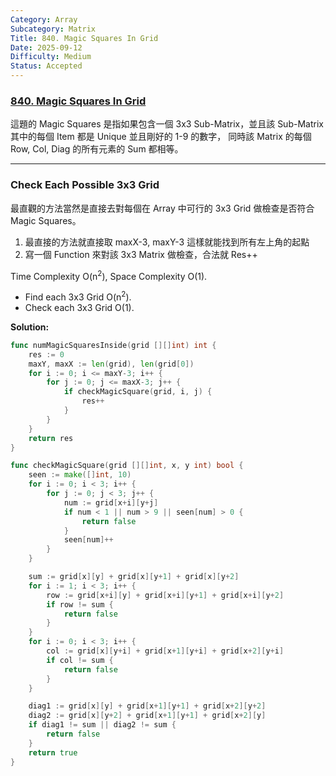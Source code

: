 ```yaml
---
Category: Array
Subcategory: Matrix
Title: 840. Magic Squares In Grid
Date: 2025-09-12
Difficulty: Medium
Status: Accepted
---
```

### [840. Magic Squares In Grid]

這題的 Magic Squares 是指如果包含一個 3x3 Sub-Matrix，並且該 Sub-Matrix 其中的每個 Item 都是 Unique 並且剛好的 1-9 的數字，
同時該 Matrix 的每個 Row, Col, Diag 的所有元素的 Sum 都相等。

---

### Check Each Possible 3x3 Grid

最直觀的方法當然是直接去對每個在 Array 中可行的 3x3 Grid 做檢查是否符合 Magic Squares。
1.  最直接的方法就直接取 maxX-3, maxY-3 這樣就能找到所有左上角的起點
2.  寫一個 Function 來對該 3x3 Matrix 做檢查，合法就 Res++

Time Complexity O(n<sup>2</sup>), Space Complexity O(1).
-   Find each 3x3 Grid O(n<sup>2</sup>).
-   Check each 3x3 Grid O(1).

**Solution:**
```go
func numMagicSquaresInside(grid [][]int) int {
    res := 0
    maxY, maxX := len(grid), len(grid[0])
    for i := 0; i <= maxY-3; i++ {
        for j := 0; j <= maxX-3; j++ {
            if checkMagicSquare(grid, i, j) {
                res++
            }
        }
    }
    return res
}

func checkMagicSquare(grid [][]int, x, y int) bool {
    seen := make([]int, 10)
    for i := 0; i < 3; i++ {
        for j := 0; j < 3; j++ {
            num := grid[x+i][y+j]
            if num < 1 || num > 9 || seen[num] > 0 {
                return false
            }
            seen[num]++
        }
    }

    sum := grid[x][y] + grid[x][y+1] + grid[x][y+2]
    for i := 1; i < 3; i++ {
        row := grid[x+i][y] + grid[x+i][y+1] + grid[x+i][y+2]
        if row != sum {
            return false
        }
    }
    for i := 0; i < 3; i++ {
        col := grid[x][y+i] + grid[x+1][y+i] + grid[x+2][y+i]
        if col != sum {
            return false
        }
    }

    diag1 := grid[x][y] + grid[x+1][y+1] + grid[x+2][y+2]
    diag2 := grid[x][y+2] + grid[x+1][y+1] + grid[x+2][y]
    if diag1 != sum || diag2 != sum {
        return false
    }
    return true
}
```

[840. Magic Squares In Grid]: https://leetcode.com/problems/magic-squares-in-grid